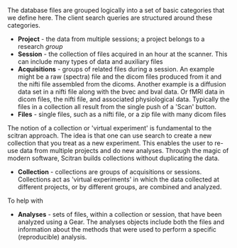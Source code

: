 The database files are grouped logically into a set of basic categories that we define here.  The client search queries are structured around these categories.

* **Project** - the data from multiple sessions; a project belongs to a research *group* 
* **Session** - the collection of files acquired in an hour at the scanner.  This can include many types of data and auxiliary files
* **Acquisitions** - groups of related files during a session.  An example might be a raw (spectra) file and the dicom files produced from it and the nifti file assembled from the dicoms.  Another example is a diffusion data set in a nifti file along with the bvec and bval data.  Or fMRI data in dicom files, the nifti file, and associated physiological data.  Typically the files in a collection all result from the single push of a 'Scan' button.
* **Files** - single files, such as a nifti file, or a zip file with many dicom files

The notion of a collection or 'virtual experiment' is fundamental to the scitran approach.  The idea is that one can use search to create a new collection that you treat as a new experiment.  This enables the user to re-use data from multiple projects and do new analyses.  Through the magic of modern software, Scitran builds collections without duplicating the data.

* **Collection** - collections are groups of acquisitions or sessions.  Collections act as 'virtual experiments' in which the data collected at different projects, or by different groups, are combined and analyzed. 

To help with 
* **Analyses** - sets of files, within a collection or session, that have been analyzed using a Gear.  The analyses objects include both the files and information about the methods that were used to perform a specific (reproducible) analysis.